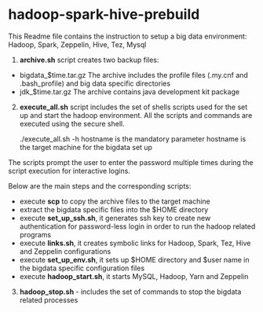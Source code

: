 # hadoop-spark-hive-prebuild

This Readme file contains the instruction to setup a big data environment:
Hadoop,
Spark,
Zeppelin,
Hive,
Tez, 
Mysql

1. **archive.sh** script creates two backup files: 
- bigdata_$time.tar.gz
The archive includes the profile files (.my.cnf and .bash_profile) and big data specific directories  
- jdk_$time.tar.gz
The archive contains java development kit package

2. **execute_all.sh** script includes the set of shells scripts used for the set up and start the hadoop environment.
All the scripts and commands are executed using the secure shell.

            
    ./execute_all.sh -h <hostname>
    hostname is the mandatory parameter 
    hostname is the target machine for the bigdata set up
    
 The scripts prompt the user to enter the password multiple times during the script execution for interactive logins.
   
Below are the main steps and the corresponding scripts:
  
  - execute **scp** to copy the archive files to the target machine
  - extract the bigdata specific files into the $HOME directory
  - execute **set_up_ssh.sh**,  it generates ssh key to create new authentication for password-less login in order to run the hadoop related programs
  - execute **links.sh**, it creates symbolic links for Hadoop, Spark, Tez, Hive and Zeppelin configurations
  - execute **set_up_env.sh**, it sets up $HOME directory and $user name in the bigdata specific configuration files
  - execute **hadoop_start.sh**, it starts MySQL, Hadoop, Yarn and Zeppelin
  
  3. **hadoop_stop.sh** - includes the set of commands to stop the bigdata related processes
  